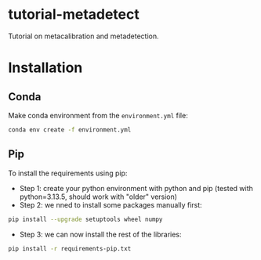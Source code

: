# tutorial-metadetect

Tutorial on metacalibration and metadetection.


# Installation

## Conda
Make conda environment from the `environment.yml` file:
```bash
conda env create -f environment.yml
```

## Pip
To install the requirements using pip:
- Step 1: create your python environment with python and pip (tested with python=3.13.5, should work with "older" version)
- Step 2: we nned to install some packages manually first:
```bash
pip install --upgrade setuptools wheel numpy
```
- Step 3: we can now install the rest of the libraries:
```bash
pip install -r requirements-pip.txt
```
